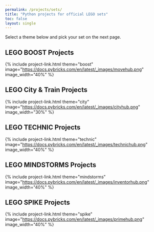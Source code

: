 ```yaml
---
permalink: /projects/sets/
title: "Python projects for official LEGO sets"
toc: false
layout: single
---
```


Select a theme below and pick your set on the next page.

## LEGO BOOST Projects

{% include project-link.html theme="boost" image="https://docs.pybricks.com/en/latest/_images/movehub.png" image_width="40%" %}

## LEGO City & Train Projects

{% include project-link.html theme="city" image="https://docs.pybricks.com/en/latest/_images/cityhub.png" image_width="30%" %}


## LEGO TECHNIC Projects

{% include project-link.html theme="technic" image="https://docs.pybricks.com/en/latest/_images/technichub.png" image_width="40%" %}

## LEGO MINDSTORMS Projects

{% include project-link.html theme="mindstorms" image="https://docs.pybricks.com/en/latest/_images/inventorhub.png" image_width="40%" %}

## LEGO SPIKE Projects

{% include project-link.html theme="spike" image="https://docs.pybricks.com/en/latest/_images/primehub.png" image_width="40%" %}
